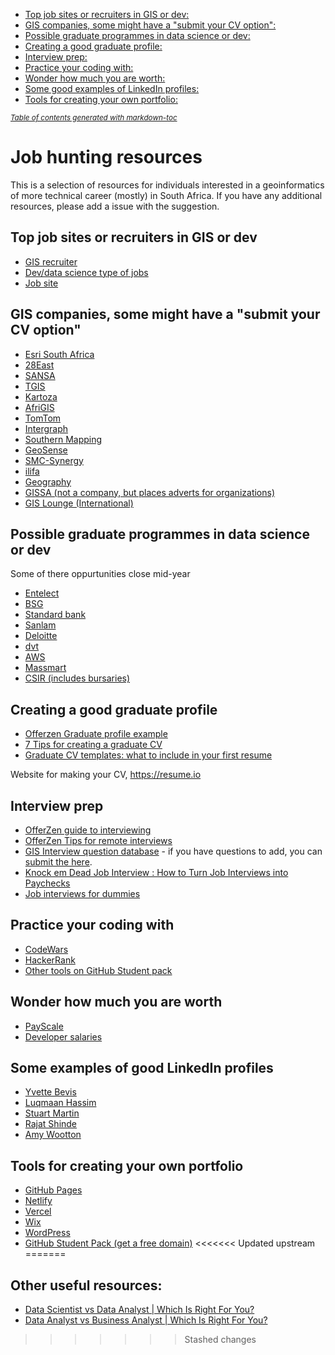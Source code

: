 - [Top job sites or recruiters in GIS or dev:](#top-job-sites-or-recruiters-in-gis-or-dev-)
- [GIS companies, some might have a "submit your CV option":](#gis-companies--some-might-have-a--submit-your-cv-option--)
- [Possible graduate programmes in data science or dev:](#possible-graduate-programmes-in-data-science-or-dev-)
- [Creating a good graduate profile:](#creating-a-good-graduate-profile-)
- [Interview prep:](#interview-prep-)
- [Practice your coding with:](#practice-your-coding-with-)
- [Wonder how much you are worth:](#wonder-how-much-you-are-worth-)
- [Some good examples of LinkedIn profiles:](#some-good-examples-of-linkedin-profiles-)
- [Tools for creating your own portfolio:](#tools-for-creating-your-own-portfolio-)

<small><i><a href='http://ecotrust-canada.github.io/markdown-toc/'>Table of contents generated with markdown-toc</a></i></small>


# Job hunting resources

This is a selection of resources for individuals interested in a geoinformatics of more technical career (mostly) in South Africa. If you have any additional resources, please add a issue with the suggestion. 

## Top job sites or recruiters in GIS or dev
* [GIS recruiter](https://latitude-resource.co.za)
* [Dev/data science type of jobs](https://www.offerzen.com)
* [Job site](https://www.linkedin.com/jobs/?originalSubdomain=za)

## GIS companies, some might have a "submit your CV option"
* [Esri South Africa](https://www.esri-southafrica.com/careers/)
* [28East](https://www.28east.co.za/joinourteam)
* [SANSA](https://www.sansa.org.za/bursaries/careers-bursary-opportunities/)
* [TGIS](http://www.tgis.co.za/#Contacts)
* [Kartoza](https://kartoza.com/en/jobs/)
* [AfriGIS](https://www.afrigis.co.za/careers/)
* [TomTom](https://www.tomtom.com/careers/joboverview/)
* [Intergraph](https://www.intergraph.co.za)
* [Southern Mapping](https://southernmapping.com/careers/)
* [GeoSense](https://www.geosense.co.za/about-geosense/careers)
* [SMC-Synergy](https://www.smc-synergy.co.za)
* [ilifa](https://www.ilifa.biz/careers)
* [Geography](https://www.geograph.co.za/pages/vacancies.html)
* [GISSA (not a company, but places adverts for organizations)](http://gissa.org.za/jobs)
* [GIS Lounge (International)](https://www.gislounge.com/gis-job-listings/)

## Possible graduate programmes in data science or dev
Some of there oppurtunities close mid-year
* [Entelect](https://culture.entelect.co.za/position/graduate/)
* [BSG](https://bsg.co.za/careers/gdp/)
* [Standard bank](https://graduate.standardbank.com/standimg/Graduate/pbb_graduate_programmes/DataScienceandAnalyticsGraduateProgramme.html)
* [Sanlam](https://www.sanlam.co.za/careers/graduates/Pages/data-academy-graduate-programme.aspx)
* [Deloitte](https://www2.deloitte.com/za/en/pages/careers/articles/data-factory.html)
* [dvt](https://www.dvt.co.za/developer-graduate-programme)
* [AWS](https://www.amazon.jobs/en-gb/business_categories/student-programs)
* [Massmart](https://www.massmart.co.za/careers/graduate-development-program/)
* [CSIR (includes bursaries)](https://www.csir.co.za/student-graduate-1)

## Creating a good graduate profile
* [Offerzen Graduate profile example](http://docs.offerzen.com/en/articles/1151064-example-graduate-profile)
* [7 Tips for creating a graduate CV](https://www.indeed.com/career-advice/resumes-cover-letters/7-tips-for-creating-a-graduate-cv)
* [Graduate CV templates: what to include in your first resume](https://www.theguardian.com/careers/2016/jun/14/graduate-cv-template-how-to-write-first-resume)

Website for making your CV, https://resume.io 

## Interview prep
* [OfferZen guide to interviewing](http://docs.offerzen.com/en/articles/23681-guide-to-interviewing)
* [OfferZen Tips for remote interviews](https://www.offerzen.com/blog/4-tips-to-prepare-for-a-remote-interview)
* [GIS Interview question database](https://docs.google.com/spreadsheets/d/1x77bV99-_r3wMg7eEgZme8430QqMxfqkU8n8W0UrIrI/htmlview) - if you have questions to add, you can [submit the here](https://docs.google.com/forms/d/e/1FAIpQLSdjtnvWZSyUoZ4ofHJ0oI0M-gkvWWsM4elv_xQYlxxguNFMGA/viewform).
* [Knock em Dead Job Interview : How to Turn Job Interviews into Paychecks](http://docs.offerzen.com/en/articles/23681-guide-to-interviewing)
* [Job interviews for dummies](https://ebookcentral-proquest-com.uplib.idm.oclc.org/lib/pretoria-ebooks/detail.action?docID=818047)

## Practice your coding with
* [CodeWars](https://www.codewars.com)
* [HackerRank](https://www.hackerrank.com)
* [Other tools on GitHub Student pack](https://education.github.com/pack?sort=popularity&tag=Learn)

## Wonder how much you are worth
* [PayScale](https://www.payscale.com/research/ZA/Job)
* [Developer salaries](https://www.offerzen.com/blog/software-developer-salaries-johannesburg-capetown-2019)

## Some examples of good LinkedIn profiles
* [Yvette Bevis](https://www.linkedin.com/in/yvette-bevis-4541a121/)
* [Luqmaan Hassim](https://www.linkedin.com/in/luqmaanhassim/)
* [Stuart Martin](https://www.linkedin.com/in/stuart-martin-41605613/)
* [Rajat Shinde](https://www.linkedin.com/in/rajat-shinde/)
* [Amy Wootton](https://www.linkedin.com/in/amy-wootton-9a13a7143/)

## Tools for creating your own portfolio
* [GitHub Pages](https://pages.github.com)
* [Netlify](https://www.netlify.com)
* [Vercel](https://vercel.com)
* [Wix](https://www.wix.com)
* [WordPress](https://wordpress.com)
* [GitHub Student Pack (get a free domain)](https://education.github.com/pack?sort=popularity&tag=Domains)
<<<<<<< Updated upstream
=======

## Other useful resources:
* [Data Scientist vs Data Analyst | Which Is Right For You?](https://www.youtube.com/watch?v=fUpChfNN5Uo)
* [Data Analyst vs Business Analyst | Which Is Right For You?](https://www.youtube.com/watch?v=G4syHs3M82E)
>>>>>>> Stashed changes
